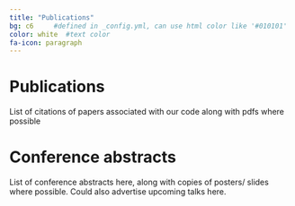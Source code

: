 ```yaml
---
title: "Publications"
bg: c6     #defined in _config.yml, can use html color like '#010101'
color: white  #text color
fa-icon: paragraph
---
```


# Publications

List of citations of papers associated with our code along with pdfs where possible

# Conference abstracts

List of conference abstracts here, along with copies of posters/ slides where possible.
Could also advertise upcoming talks here.